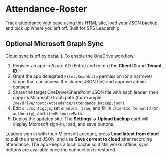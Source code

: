 # Attendance-Roster
Track attendance with ease using this HTML site, load your JSON backup and pick up where you left off. Built for SPS Leadership

## Optional Microsoft Graph Sync

Cloud sync is off by default. To enable the OneDrive workflow:

1. Register an app in Azure AD (Entra) and record the **Client ID** and **Tenant ID**.
2. Grant the app delegated `Files.ReadWrite` permission (or a narrower scope that can access the shared JSON file) and approve admin consent.
3. Share the target OneDrive/SharePoint JSON file with each leader, then copy its Microsoft Graph path (for example: `/me/drive/root:/Attendance/attendance_backup.json`).
4. Edit `src/config.js`, set `enabled: true`, and fill in `clientId`, `tenantId` (or `authority`), and `itemResourcePath`.
5. Deploy the updated site. The **Settings → Upload backup** card will display Microsoft sign-in, load, and save buttons.

Leaders sign in with their Microsoft account, press **Load latest from cloud** to pull the shared JSON, and use **Save current to cloud** after recording attendance. The app keeps a local cache so it still works offline; sync buttons are available once the connection is restored.
